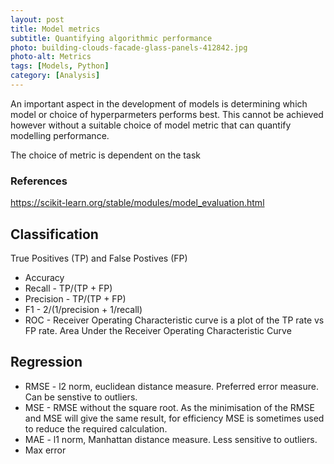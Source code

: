```yaml
---
layout: post
title: Model metrics
subtitle: Quantifying algorithmic performance
photo: building-clouds-facade-glass-panels-412842.jpg
photo-alt: Metrics
tags: [Models, Python]
category: [Analysis]
---
```


An important aspect in the development of models is determining which model or choice of hyperparmeters performs best. This cannot be achieved however without a suitable choice of model metric that can quantify modelling performance.

The choice of metric is dependent on the task 

### References
https://scikit-learn.org/stable/modules/model_evaluation.html

## Classification

True Positives (TP) and False Postives (FP)

- Accuracy
- Recall - TP/(TP + FP)
- Precision - TP/(TP + FP)
- F1 - 2/(1/precision + 1/recall)
- ROC - Receiver Operating Characteristic curve is a plot of the TP rate vs FP rate.
 Area Under the Receiver Operating Characteristic Curve

## Regression

- RMSE - l2 norm, euclidean distance measure. Preferred error measure. Can be senstive to outliers.
- MSE - RMSE without the square root. As the minimisation of the RMSE and MSE will give the same result, for efficiency MSE is sometimes used to reduce the required calculation. 
- MAE - l1 norm, Manhattan distance measure. Less sensitive to outliers.
- Max error
